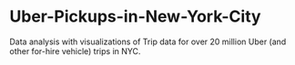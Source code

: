 # Uber-Pickups-in-New-York-City
Data analysis with visualizations of Trip data for over 20 million Uber (and other for-hire vehicle) trips in NYC.
